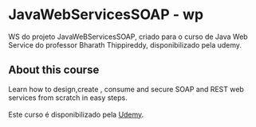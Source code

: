 # JavaWebServicesSOAP - wp
WS do projeto JavaWeBServicesSOAP, criado para o curso de Java Web Service do professor Bharath Thippireddy, disponibilizado pela udemy.

## About this course
Learn how to design,create , consume and secure SOAP and REST web services from scratch in easy steps.
\
\
Este curso é disponibilizado pela [Udemy](https://www.udemy.com/course/java-web-services/).
